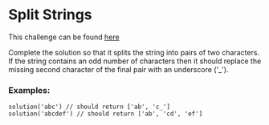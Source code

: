 # Split Strings

This challenge can be found [here](https://www.codewars.com/kata/515de9ae9dcfc28eb6000001)

Complete the solution so that it splits the string into pairs of two characters. If the string contains an odd number of characters then it should replace the missing second character of the final pair with an underscore ('_').

### Examples:
```
solution('abc') // should return ['ab', 'c_']
solution('abcdef') // should return ['ab', 'cd', 'ef']
```
